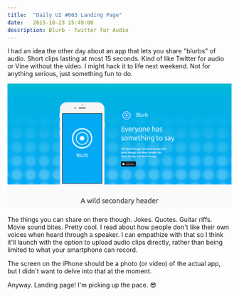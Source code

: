 ```yaml
---
title:  "Daily UI #003 Landing Page"
date:   2015-10-23 15:49:00
description: Blurb - Twitter for Audio
---
```


I had an idea the other day about an app that lets you share "blurbs" of audio. Short clips lasting at most 15 seconds. Kind of like Twitter for audio or Vine without the video. I might hack it to life next weekend. Not for anything serious, just something fun to do.

[![Daily UI #003 Landing Page](/assets/images/daily-ui/003%20Landing%20Page.png)](/assets/images/daily-ui/003%20Landing%20Page@2x.png)

The things you can share on there though. Jokes. Quotes. Guitar riffs. Movie sound bites. Pretty cool. I read about how people don't like their own voices when heard through a speaker. I can empathize with that so I think it'll launch with the option to upload audio clips directly, rather than being limited to what your smartphone can record.

The screen on the iPhone should be a photo (or video) of the actual app, but I didn't want to delve into that at the moment.

Anyway. Landing page! I'm picking up the pace. 😎
